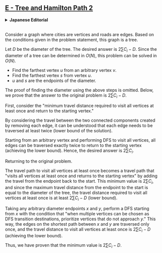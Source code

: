 ## [E - Tree and Hamilton Path 2](https://atcoder.jp/contests/abc361/tasks/abc361_e)


<details><summary><b>Japanese Editorial</b></summary>

街を頂点、道路を辺としたグラフを考えます。問題文中で与えられた条件からこのグラフは木です。

木の直径を $D$ とします。求める答えは $2 \sum C_i - D$ となります。 木の直径は以下の手順により $O(N)$ で求めることができるため、$O(N)$ でこの問題を解くことができます。

* 適当な頂点 $v$ から最も遠い頂点 $u$ を求める
* 頂点 $u$ から最も遠い頂点 $s$ を求める
* $u, s$ が直径の両端となる頂点である

木の直径が上述の手順で求められることの証明は省略します。以下では、元の問題の答えが $2 \sum C_i - D$ となることを証明します。

まず、「すべての頂点を $1$ 度以上訪れ、最初の頂点に戻るときの移動距離の最小値」を考えます。

各辺について、その辺を取り除くことでできる $2$ つの連結成分の間の行き来を考えることで、どの辺も $2$ 度以上通る必要があることがわかります。(解の下界)

適当な頂点から始めてDFSで全ての頂点を巡ると、全ての辺をちょうど $2$ 回通って最初の頂点に戻ることができます。(下界が達成可能)
よって求める答えは $2 \sum C_i$ となります。

元の問題に戻ります。

すべての頂点を $1$ 度以上訪れる移動経路は、終点から始点への移動を追加することで「すべての頂点を $1$ 度以上訪れ、最初の頂点に戻る」移動経路となります。この最小値は先ほど求めた通り $2 \sum C_i$ であり、終点から始点への移動距離の最大値は木の直径に等しいことから、全ての頂点を $1$ 度以上訪れるための移動距離は $2 \sum C_i - D$ 以上になることがわかります。(解の下界)

木の直径を任意に取りその両端の頂点を $x, y$ とします。$x$ を始点としたDFSを、「DFS の遷移先として複数の頂点が選べるときは、$y$ に近づかない頂点を優先する」として行うことで、$x$ と $y$ を最短で結ぶパス上の辺を $1$ 度だけ通るようにすることができ、移動距離 $2 \sum C_i - D$ で全ての頂点を $1$ 度以上訪れることができます。(下界が達成可能)

以上により求める最小値が $2 \sum C_i - D$ であることが証明できました。

</details><br>

Consider a graph where cities are vertices and roads are edges. Based on the conditions given in the problem statement, this graph is a tree.

Let $D$ be the diameter of the tree. The desired answer is $2 \sum C_i - D$. Since the diameter of a tree can be determined in $O(N)$, this problem can be solved in $O(N)$.

* Find the farthest vertex $u$ from an arbitrary vertex $v$.
* Find the farthest vertex $s$ from vertex $u$.
* $u$ and $s$ are the endpoints of the diameter.

The proof of finding the diameter using the above steps is omitted. Below, we prove that the answer to the original problem is $2 \sum C_i - D$.

First, consider the "minimum travel distance required to visit all vertices at least once and return to the starting vertex."

By considering the travel between the two connected components created by removing each edge, it can be understood that each edge needs to be traversed at least twice (lower bound of the solution).

Starting from an arbitrary vertex and performing DFS to visit all vertices, all edges can be traversed exactly twice to return to the starting vertex (achieving the lower bound). Hence, the desired answer is $2 \sum C_i$.

Returning to the original problem.

The travel path to visit all vertices at least once becomes a travel path that "visits all vertices at least once and returns to the starting vertex" by adding the travel from the endpoint back to the start. This minimum value is $2 \sum C_i$, and since the maximum travel distance from the endpoint to the start is equal to the diameter of the tree, the travel distance required to visit all vertices at least once is at least $2 \sum C_i - D$ (lower bound).

Taking any arbitrary diameter endpoints $x$ and $y$, perform a DFS starting from $x$ with the condition that "when multiple vertices can be chosen as DFS transition destinations, prioritize vertices that do not approach $y$." This way, the edges on the shortest path between $x$ and $y$ are traversed only once, and the travel distance to visit all vertices at least once is $2 \sum C_i - D$ (achieving the lower bound).

Thus, we have proven that the minimum value is $2 \sum C_i - D$.
